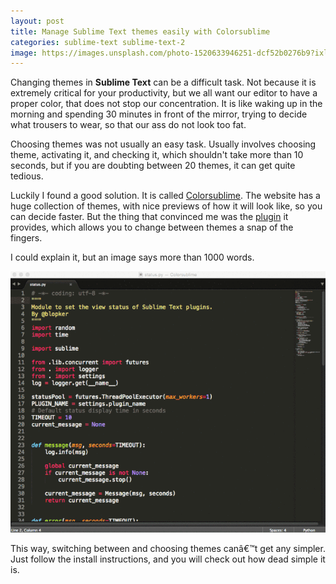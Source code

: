 ```yaml
---
layout: post
title: Manage Sublime Text themes easily with Colorsublime
categories: sublime-text sublime-text-2
image: https://images.unsplash.com/photo-1520633946251-dcf52b0276b9?ixlib=rb-0.3.5&ixid=eyJhcHBfaWQiOjEyMDd9&s=686e5ce82ff415317e8cc11989728517&auto=format&fit=crop&w=1350&q=80
---
```


Changing themes in **Sublime Text** can be a difficult task. Not because it is extremely critical for your productivity, but we all want our editor to have a proper color, that does not stop our concentration. It is like waking up in the morning and spending 30 minutes in front of the mirror, trying to decide what trousers to wear, so that our ass do not look too fat.

Choosing themes was not usually an easy task. Usually involves choosing theme, activating it, and checking it, which shouldn't take more than 10 seconds, but if you are doubting between 20 themes, it can get quite tedious.

Luckily I found a good solution. It is called [Colorsublime](https://colorsublime.github.io). The website has a huge collection of themes, with nice previews of how it will look like, so you can decide faster. But the thing that convinced me was the [plugin](https://github.com/Colorsublime/Colorsublime-Plugin) it provides, which allows you to change between themes a snap of the fingers.

I could explain it, but an image says more than 1000 words.

![Colorsublime in action](/img/uploads/colorsublime.gif)

This way, switching between and choosing themes canâ€™t get any simpler. Just follow the install instructions, and you will check out how dead simple it is.
